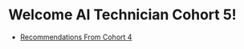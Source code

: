 # Welcome AI Technician Cohort 5!
* [Recommendations From Cohort 4](https://github.com/AFC-AI2C-Cohort-05/cohort-04-recommendations)
